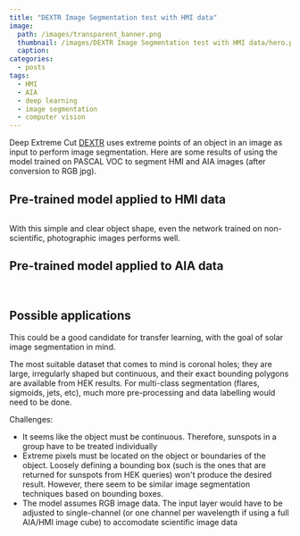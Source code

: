 ```yaml
---
title: "DEXTR Image Segmentation test with HMI data"
image: 
  path: /images/transparent_banner.png
  thumbnail: /images/DEXTR Image Segmentation test with HMI data/hero.png
  caption:
categories:
  - posts
tags:
  - HMI
  - AIA
  - deep learning
  - image segmentation
  - computer vision
---
```


Deep Extreme Cut [DEXTR](https://github.com/scaelles/DEXTR-PyTorch) uses extreme points of an object in an image as input to perform image segmentation. Here are some results of using the model trained on PASCAL VOC to segment HMI and AIA images (after conversion to RGB jpg).
    
##  Pre-trained model applied to HMI data

<img src="">

With this simple and clear object shape, even the network trained on non-scientific, photographic images performs well.

##  Pre-trained model applied to AIA data

<img src="">

<img src="">


## Possible applications

This could be a good candidate for transfer learning, with the goal of solar image segmentation in mind. 

The most suitable dataset that comes to mind is coronal holes; they are large, irregularly shaped but continuous, and their exact bounding polygons are available from HEK results. For multi-class segmentation (flares, sigmoids, jets, etc), much more pre-processing and data labelling would need to be done.

Challenges:
- It seems like the object must be continuous. Therefore, sunspots in a group have to be treated individually
- Extreme pixels must be located on the object or boundaries of the object. Loosely defining a bounding box (such is the ones that are returned for sunspots from HEK queries) won't produce the desired result. However, there seem to be similar image segmentation techniques based on bounding boxes.
- The model assumes RGB image data. The input layer would have to be adjusted to single-channel (or one channel per wavelength if using a full AIA/HMI image cube) to accomodate scientific image data




